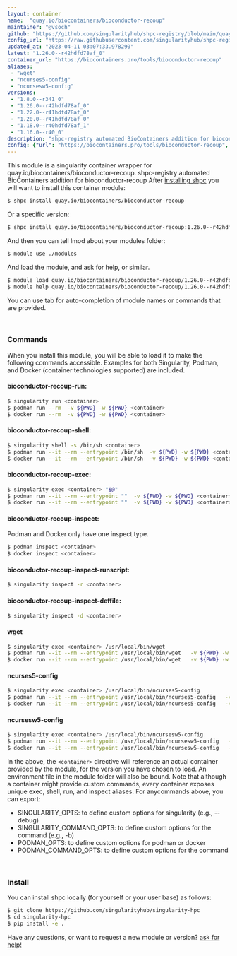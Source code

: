 ```yaml
---
layout: container
name:  "quay.io/biocontainers/bioconductor-recoup"
maintainer: "@vsoch"
github: "https://github.com/singularityhub/shpc-registry/blob/main/quay.io/biocontainers/bioconductor-recoup/container.yaml"
config_url: "https://raw.githubusercontent.com/singularityhub/shpc-registry/main/quay.io/biocontainers/bioconductor-recoup/container.yaml"
updated_at: "2023-04-11 03:07:33.978290"
latest: "1.26.0--r42hdfd78af_0"
container_url: "https://biocontainers.pro/tools/bioconductor-recoup"
aliases:
 - "wget"
 - "ncurses5-config"
 - "ncursesw5-config"
versions:
 - "1.8.0--r341_0"
 - "1.26.0--r42hdfd78af_0"
 - "1.22.0--r41hdfd78af_0"
 - "1.20.0--r41hdfd78af_0"
 - "1.18.0--r40hdfd78af_1"
 - "1.16.0--r40_0"
description: "shpc-registry automated BioContainers addition for bioconductor-recoup"
config: {"url": "https://biocontainers.pro/tools/bioconductor-recoup", "maintainer": "@vsoch", "description": "shpc-registry automated BioContainers addition for bioconductor-recoup", "latest": {"1.26.0--r42hdfd78af_0": "sha256:b362f1532234b8f0cf67b7ed85554092bd5c9b7b63f87d5c7796ff418087afb0"}, "tags": {"1.8.0--r341_0": "sha256:5ac4584687b00a3c4044ecd3bb0b35eea80704ab594d199ea70fe6775c9e06e8", "1.26.0--r42hdfd78af_0": "sha256:b362f1532234b8f0cf67b7ed85554092bd5c9b7b63f87d5c7796ff418087afb0", "1.22.0--r41hdfd78af_0": "sha256:932f54baa4599191f092e74c7b72788ec64717aff0fe3d5e6928e7fe6d2fac2e", "1.20.0--r41hdfd78af_0": "sha256:f402a4a2f8a3938fcf8fb11075150bea41082f919083255ae8b731813506be77", "1.18.0--r40hdfd78af_1": "sha256:bb3b3a7ac32ac5f597fa64f2612be0665e78eb9bec09e65b1f5a964fd61e9c01", "1.16.0--r40_0": "sha256:a659ea0b83d3c9cc1a185e5045152e4d1882ffac4f9b3b03c01f58bbf2a27ccc"}, "docker": "quay.io/biocontainers/bioconductor-recoup", "aliases": {"wget": "/usr/local/bin/wget", "ncurses5-config": "/usr/local/bin/ncurses5-config", "ncursesw5-config": "/usr/local/bin/ncursesw5-config"}}
---
```


This module is a singularity container wrapper for quay.io/biocontainers/bioconductor-recoup.
shpc-registry automated BioContainers addition for bioconductor-recoup
After [installing shpc](#install) you will want to install this container module:


```bash
$ shpc install quay.io/biocontainers/bioconductor-recoup
```

Or a specific version:

```bash
$ shpc install quay.io/biocontainers/bioconductor-recoup:1.26.0--r42hdfd78af_0
```

And then you can tell lmod about your modules folder:

```bash
$ module use ./modules
```

And load the module, and ask for help, or similar.

```bash
$ module load quay.io/biocontainers/bioconductor-recoup/1.26.0--r42hdfd78af_0
$ module help quay.io/biocontainers/bioconductor-recoup/1.26.0--r42hdfd78af_0
```

You can use tab for auto-completion of module names or commands that are provided.

<br>

### Commands

When you install this module, you will be able to load it to make the following commands accessible.
Examples for both Singularity, Podman, and Docker (container technologies supported) are included.

#### bioconductor-recoup-run:

```bash
$ singularity run <container>
$ podman run --rm  -v ${PWD} -w ${PWD} <container>
$ docker run --rm  -v ${PWD} -w ${PWD} <container>
```

#### bioconductor-recoup-shell:

```bash
$ singularity shell -s /bin/sh <container>
$ podman run --it --rm --entrypoint /bin/sh  -v ${PWD} -w ${PWD} <container>
$ docker run --it --rm --entrypoint /bin/sh  -v ${PWD} -w ${PWD} <container>
```

#### bioconductor-recoup-exec:

```bash
$ singularity exec <container> "$@"
$ podman run --it --rm --entrypoint ""  -v ${PWD} -w ${PWD} <container> "$@"
$ docker run --it --rm --entrypoint ""  -v ${PWD} -w ${PWD} <container> "$@"
```

#### bioconductor-recoup-inspect:

Podman and Docker only have one inspect type.

```bash
$ podman inspect <container>
$ docker inspect <container>
```

#### bioconductor-recoup-inspect-runscript:

```bash
$ singularity inspect -r <container>
```

#### bioconductor-recoup-inspect-deffile:

```bash
$ singularity inspect -d <container>
```


#### wget

```bash
$ singularity exec <container> /usr/local/bin/wget
$ podman run --it --rm --entrypoint /usr/local/bin/wget   -v ${PWD} -w ${PWD} <container> -c " $@"
$ docker run --it --rm --entrypoint /usr/local/bin/wget   -v ${PWD} -w ${PWD} <container> -c " $@"
```


#### ncurses5-config

```bash
$ singularity exec <container> /usr/local/bin/ncurses5-config
$ podman run --it --rm --entrypoint /usr/local/bin/ncurses5-config   -v ${PWD} -w ${PWD} <container> -c " $@"
$ docker run --it --rm --entrypoint /usr/local/bin/ncurses5-config   -v ${PWD} -w ${PWD} <container> -c " $@"
```


#### ncursesw5-config

```bash
$ singularity exec <container> /usr/local/bin/ncursesw5-config
$ podman run --it --rm --entrypoint /usr/local/bin/ncursesw5-config   -v ${PWD} -w ${PWD} <container> -c " $@"
$ docker run --it --rm --entrypoint /usr/local/bin/ncursesw5-config   -v ${PWD} -w ${PWD} <container> -c " $@"
```



In the above, the `<container>` directive will reference an actual container provided
by the module, for the version you have chosen to load. An environment file in the
module folder will also be bound. Note that although a container
might provide custom commands, every container exposes unique exec, shell, run, and
inspect aliases. For anycommands above, you can export:

 - SINGULARITY_OPTS: to define custom options for singularity (e.g., --debug)
 - SINGULARITY_COMMAND_OPTS: to define custom options for the command (e.g., -b)
 - PODMAN_OPTS: to define custom options for podman or docker
 - PODMAN_COMMAND_OPTS: to define custom options for the command

<br>

### Install

You can install shpc locally (for yourself or your user base) as follows:

```bash
$ git clone https://github.com/singularityhub/singularity-hpc
$ cd singularity-hpc
$ pip install -e .
```

Have any questions, or want to request a new module or version? [ask for help!](https://github.com/singularityhub/singularity-hpc/issues)